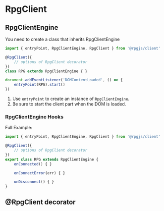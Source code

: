 # RpgClient

## RpgClientEngine

You need to create a class that inherits RpgClientEngine

```ts
import { entryPoint, RpgClientEngine, RpgClient } from '@rpgjs/client'

@RpgClient({
    // options of RpgClient decorator
})
class RPG extends RpgClientEngine { } 

document.addEventListener('DOMContentLoaded', () => { 
    entryPoint(RPG).start()
})
```
1. Use `entryPoint` to create an instance of `RpgClientEngine`. 
2. Be sure to start the client part when the DOM is loaded.

### RpgClientEngine Hooks 

Full Example:

```ts
import { entryPoint, RpgClientEngine, RpgClient } from '@rpgjs/client'

@RpgClient({
    // options of RpgClient decorator
})
export class RPG extends RpgClientEngine {
    onConnected() { }

    onConnectError(err) { }

    onDisconnect() { }
}
```

## @RpgClient decorator

<ApiContent page="RpgClient" />